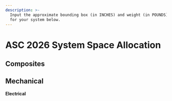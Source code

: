 ```yaml
---
description: >-
  Input the approximate bounding box (in INCHES) and weight (in POUNDS) needed
  for your system below.
---
```


# ASC 2026 System Space Allocation

## Composites



## Mechanical





**Electrical**

